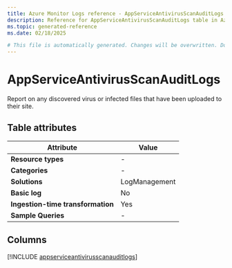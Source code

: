 ```yaml
---
title: Azure Monitor Logs reference - AppServiceAntivirusScanAuditLogs
description: Reference for AppServiceAntivirusScanAuditLogs table in Azure Monitor Logs.
ms.topic: generated-reference
ms.date: 02/18/2025

# This file is automatically generated. Changes will be overwritten. Do not change this file directly.
---
```


# AppServiceAntivirusScanAuditLogs

Report on any discovered virus or infected files that have been uploaded to their site.


## Table attributes

|Attribute|Value|
|---|---|
|**Resource types**|-|
|**Categories**|-|
|**Solutions**| LogManagement|
|**Basic log**|No|
|**Ingestion-time transformation**|Yes|
|**Sample Queries**|-|



## Columns
  
[!INCLUDE [appserviceantivirusscanauditlogs](~/reusable-content/ce-skilling/azure/includes/azure-monitor/reference/tables/appserviceantivirusscanauditlogs-include.md)]
